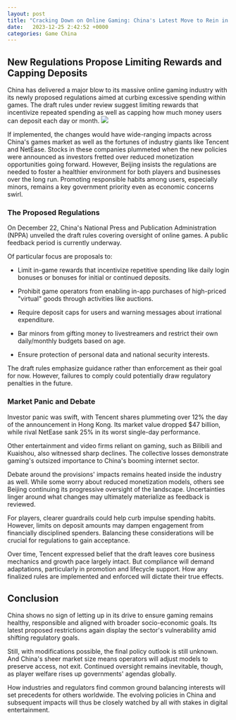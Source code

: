 ```yaml
---
layout: post
title: "Cracking Down on Online Gaming: China's Latest Move to Rein in Spending"
date:   2023-12-25 2:42:52 +0000
categories: Game China
---
```

## New Regulations Propose Limiting Rewards and Capping Deposits

China has delivered a major blow to its massive online gaming industry with its newly proposed regulations aimed at curbing excessive spending within games. The draft rules under review suggest limiting rewards that incentivize repeated spending as well as capping how much money users can deposit each day or month.
![](https://cdn.tuoitre.vn/thumb_w/1200/471584752817336320/2023/12/24/nguoi-choi-game-trung-quoc-read-only-17033799052951887035094.jpg)

If implemented, the changes would have wide-ranging impacts across China's games market as well as the fortunes of industry giants like Tencent and NetEase. Stocks in these companies plummeted when the new policies were announced as investors fretted over reduced monetization opportunities going forward.
However, Beijing insists the regulations are needed to foster a healthier environment for both players and businesses over the long run. Promoting responsible habits among users, especially minors, remains a key government priority even as economic concerns swirl.

### The Proposed Regulations

On December 22, China's National Press and Publication Administration (NPPA) unveiled the draft rules covering oversight of online games. A public feedback period is currently underway.

Of particular focus are proposals to:

- Limit in-game rewards that incentivize repetitive spending like daily login bonuses or bonuses for initial or continued deposits.

- Prohibit game operators from enabling in-app purchases of high-priced "virtual" goods through activities like auctions.

- Require deposit caps for users and warning messages about irrational expenditure.

- Bar minors from gifting money to livestreamers and restrict their own daily/monthly budgets based on age.

- Ensure protection of personal data and national security interests.

The draft rules emphasize guidance rather than enforcement as their goal for now. However, failures to comply could potentially draw regulatory penalties in the future.

### Market Panic and Debate

Investor panic was swift, with Tencent shares plummeting over 12% the day of the announcement in Hong Kong. Its market value dropped $47 billion, while rival NetEase sank 25% in its worst single-day performance.

Other entertainment and video firms reliant on gaming, such as Bilibili and Kuaishou, also witnessed sharp declines. The collective losses demonstrate gaming's outsized importance to China's booming internet sector.

Debate around the provisions' impacts remains heated inside the industry as well. While some worry about reduced monetization models, others see Beijing continuing its progressive oversight of the landscape. Uncertainties linger around what changes may ultimately materialize as feedback is reviewed.

For players, clearer guardrails could help curb impulse spending habits. However, limits on deposit amounts may dampen engagement from financially disciplined spenders. Balancing these considerations will be crucial for regulations to gain acceptance.

Over time, Tencent expressed belief that the draft leaves core business mechanics and growth pace largely intact. But compliance will demand adaptations, particularly in promotion and lifecycle support. How any finalized rules are implemented and enforced will dictate their true effects.

## Conclusion

China shows no sign of letting up in its drive to ensure gaming remains healthy, responsible and aligned with broader socio-economic goals. Its latest proposed restrictions again display the sector's vulnerability amid shifting regulatory goals.

Still, with modifications possible, the final policy outlook is still unknown. And China's sheer market size means operators will adjust models to preserve access, not exit. Continued oversight remains inevitable, though, as player welfare rises up governments' agendas globally.

How industries and regulators find common ground balancing interests will set precedents for others worldwide. The evolving policies in China and subsequent impacts will thus be closely watched by all with stakes in digital entertainment.